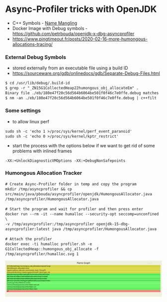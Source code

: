 # Async-Profiler tricks with OpenJDK

- C++ Symbols - [Name Mangling](https://en.wikipedia.org/wiki/Name_mangling)
- Docker Image with Debug symbols - https://github.com/petrbouda/openjdk-x-dbg-asyncprofiler
- https://www.pingtimeout.fr/posts/2020-02-16-more-humongous-allocations-tracing/

### External Debug Symbols

- stored externally from an executable file using a build ID 
- https://sourceware.org/gdb/onlinedocs/gdb/Separate-Debug-Files.html

```
$ cd /usr/lib/debug/.build-id
$ grep -r "_ZN15G1CollectedHeap22humongous_obj_allocateEm" .
Binary file ./eb/180e47f20c56d564b6064be501f0f46c7e0ffe.debug matches
$ nm -an ./eb/180e47f20c56d564b6064be501f0f46c7e0ffe.debug | c++filt 
```

### Some settings 

- to allow linux perf

```
sudo sh -c 'echo 1 >/proc/sys/kernel/perf_event_paranoid'
sudo sh -c 'echo 0 >/proc/sys/kernel/kptr_restrict'
```

- start the process with the options below if we want to get rid of some problems with inlined frames

```
-XX:+UnlockDiagnosticVMOptions -XX:+DebugNonSafepoints
```

### Humongous Allocation Tracker

```
# Create Async-Profiler folder in temp and copy the program
mkdir /tmp/asyncprofiler && cp src/main/java/pbouda/asyncprofiler/openjdk/HumongousAllocator.java /tmp/asyncprofiler/HumongousAllocator.java

# Start the program and wait for profiler and then press enter
docker run --rm -it --name humalloc --security-opt seccomp=unconfined \
-v /tmp/asyncprofiler:/tmp/asyncprofiler openjdk-15-dbg-asyncprofiler:latest java /tmp/asyncprofiler/HumongousAllocator.java

# Attach the profiler
docker exec -ti humalloc profiler.sh -e G1CollectedHeap::humongous_obj_allocate -f /tmp/asyncprofiler/humalloc.svg 1
```

![HUMONGOUS_ALLOCATION](humongous_allocation.svg)
